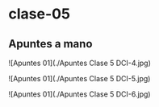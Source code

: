 # clase-05

## Apuntes a mano

![Apuntes 01](./Apuntes Clase 5 DCI-4.jpg)

![Apuntes 01](./Apuntes Clase 5 DCI-5.jpg)

![Apuntes 01](./Apuntes Clase 5 DCI-6.jpg)
